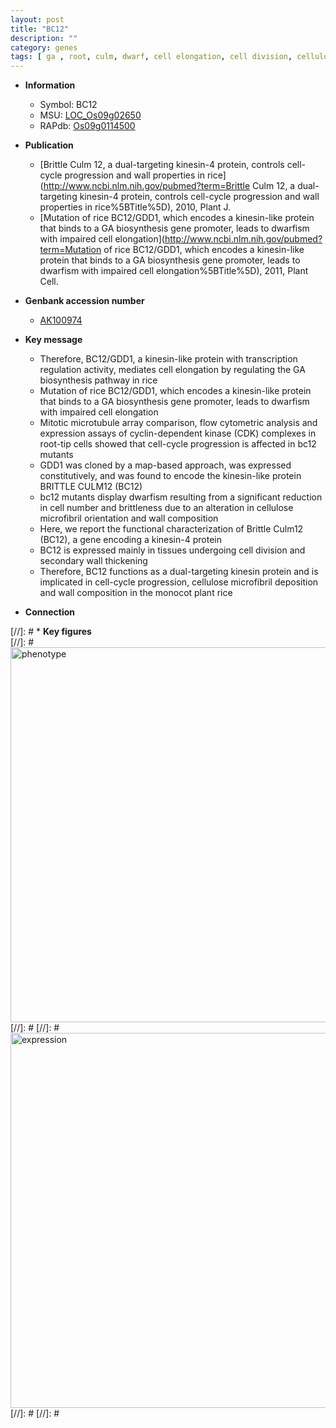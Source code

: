 ```yaml
---
layout: post
title: "BC12"
description: ""
category: genes
tags: [ ga , root, culm, dwarf, cell elongation, cell division, cellulose]
---
```


* **Information**  
    + Symbol: BC12  
    + MSU: [LOC_Os09g02650](http://rice.plantbiology.msu.edu/cgi-bin/ORF_infopage.cgi?orf=LOC_Os09g02650)  
    + RAPdb: [Os09g0114500](http://rapdb.dna.affrc.go.jp/viewer/gbrowse_details/irgsp1?name=Os09g0114500)  

* **Publication**  
    + [Brittle Culm 12, a dual-targeting kinesin-4 protein, controls cell-cycle progression and wall properties in rice](http://www.ncbi.nlm.nih.gov/pubmed?term=Brittle Culm 12, a dual-targeting kinesin-4 protein, controls cell-cycle progression and wall properties in rice%5BTitle%5D), 2010, Plant J.
    + [Mutation of rice BC12/GDD1, which encodes a kinesin-like protein that binds to a GA biosynthesis gene promoter, leads to dwarfism with impaired cell elongation](http://www.ncbi.nlm.nih.gov/pubmed?term=Mutation of rice BC12/GDD1, which encodes a kinesin-like protein that binds to a GA biosynthesis gene promoter, leads to dwarfism with impaired cell elongation%5BTitle%5D), 2011, Plant Cell.

* **Genbank accession number**  
    + [AK100974](http://www.ncbi.nlm.nih.gov/nuccore/AK100974)

* **Key message**  
    + Therefore, BC12/GDD1, a kinesin-like protein with transcription regulation activity, mediates cell elongation by regulating the GA biosynthesis pathway in rice
    + Mutation of rice BC12/GDD1, which encodes a kinesin-like protein that binds to a GA biosynthesis gene promoter, leads to dwarfism with impaired cell elongation
    + Mitotic microtubule array comparison, flow cytometric analysis and expression assays of cyclin-dependent kinase (CDK) complexes in root-tip cells showed that cell-cycle progression is affected in bc12 mutants
    + GDD1 was cloned by a map-based approach, was expressed constitutively, and was found to encode the kinesin-like protein BRITTLE CULM12 (BC12)
    + bc12 mutants display dwarfism resulting from a significant reduction in cell number and brittleness due to an alteration in cellulose microfibril orientation and wall composition
    + Here, we report the functional characterization of Brittle Culm12 (BC12), a gene encoding a kinesin-4 protein
    + BC12 is expressed mainly in tissues undergoing cell division and secondary wall thickening
    + Therefore, BC12 functions as a dual-targeting kinesin protein and is implicated in cell-cycle progression, cellulose microfibril deposition and wall composition in the monocot plant rice

* **Connection**  

[//]: # * **Key figures**  
[//]: # <img src="http://funRiceGenes.github.io/images/BC12.pheno.png" alt="phenotype"  style="width: 600px;"/>
[//]: # 
[//]: # <img src="http://funRiceGenes.github.io/images/BC12.exp.png" alt="expression"  style="width: 600px;"/>
[//]: # 
[//]: # 
